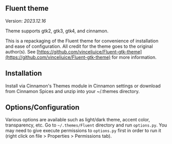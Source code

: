 ## Fluent theme

Version: _2023.12.16_

Theme supports gtk2, gtk3, gtk4, and cinnamon.

This is a repackaging of the Fluent theme for convenience of installation and ease of configuration. All credit for the theme goes to the original author(s). See [https://github.com/vinceliuice/Fluent-gtk-theme](https://github.com/vinceliuice/Fluent-gtk-theme) for more information.

## Installation

Install via Cinnamon's Themes module in Cinnamon settings or download from Cinnamon Spices and unzip into your ~/.themes directory.

## Options/Configuration

Various options are available such as light/dark theme, accent color, transparency, etc. Go to `~/.themes/Fluent` directory and run `options.py`. You may need to give execute permissions to `options.py` first in order to run it (right click on file > Properties > Permissions tab).
